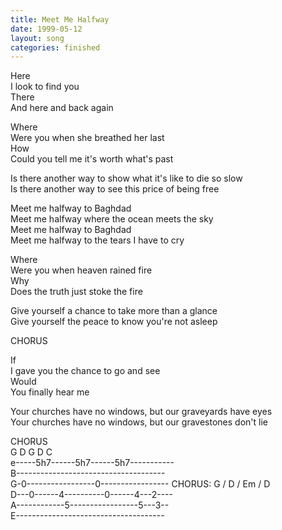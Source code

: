 ```yaml
---
title: Meet Me Halfway
date: 1999-05-12
layout: song
categories: finished
---
```

Here  
I look to find you  
There  
And here and back again

Where  
Were you when she breathed her last  
How  
Could you tell me it's worth what's past

Is there another way to show what it's like to die so slow  
Is there another way to see this price of being free

<div class="chorus">
  Meet me halfway to Baghdad<br/>
  Meet me halfway where the ocean meets the sky<br/>
  Meet me halfway to Baghdad<br/>
  Meet me halfway to the tears I have to cry
</div>

Where  
Were you when heaven rained fire  
Why  
Does the truth just stoke the fire

Give yourself a chance to take more than a glance  
Give yourself the peace to know you're not asleep

<div class="chorus">CHORUS</div>

If  
I gave you the chance to go and see  
Would  
You finally hear me

Your churches have no windows, but our graveyards have eyes  
Your churches have no windows, but our gravestones don't lie

<div class="chorus">CHORUS</div>

<div class="chords">G D G D C<br/>
  e-----5h7------5h7------5h7-----------<br/>
  B-------------------------------------<br/>
  G-0-----------------0----------------- CHORUS: G / D / Em / D<br/>
  D---0------4----------0------4---2----<br/>
  A------------5-----------------5---3--<br/>
  E-------------------------------------
</div>
